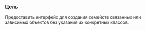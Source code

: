<h3>Цель</h3>
<p>
Предоставить интерфейс для создания семейств связанных или зависимых объектов без указания их конкретных классов.
</p>